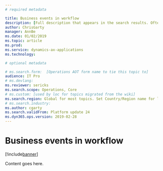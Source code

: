 ```yaml
---
# required metadata

title: Business events in workflow
description: [Full description that appears in the search results. Often the first paragraph of your topic.]
author: ChrisGarty
manager: AnnBe
ms.date: 01/02/2019
ms.topic: article
ms.prod: 
ms.service: dynamics-ax-applications
ms.technology: 

# optional metadata

# ms.search.form:  [Operations AOT form name to tie this topic to]
audience: IT Pro
# ms.devlang: 
ms.reviewer: sericks
ms.search.scope: Operations, Core
# ms.custom: [used by loc for topics migrated from the wiki]
ms.search.region: Global for most topics. Set Country/Region name for localizations
# ms.search.industry: 
ms.author: cgarty
ms.search.validFrom: Platform update 24
ms.dyn365.ops.version: 2019-02-28
---
```


# Business events in workflow

[!include[banner](../includes/banner.md)]

Content goes here.
